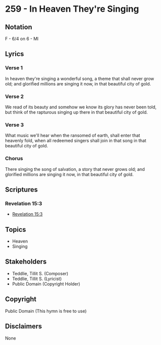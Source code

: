 # 259 - In Heaven They're Singing

## Notation

F - 6/4 on 6 - MI

## Lyrics

### Verse 1

In heaven they're singing a wonderful song, a theme that shall never grow old; and glorified millions are singing it now, in that beautiful city of gold.

### Verse 2

We read of its beauty and somehow we know its glory has never been told, but think of the rapturous singing up there in that beautiful city of gold.

### Verse 3

What music we'll hear when the ransomed of earth, shall enter that heavenly fold, when all redeemed singers shall join in that song in that beautiful city of gold.

### Chorus

There singing the song of salvation, a story that never grows old; and glorified millions are singing it now, in that beautiful city of gold.


## Scriptures

### Revelation 15:3

- [Revelation 15:3](https://www.biblegateway.com/passage/?search=Revelation%2015%3A3)


## Topics

- Heaven
- Singing

## Stakeholders

- Teddlie, Tillit S. (Composer)
- Teddlie, Tillit S. (Lyricist)
- Public Domain (Copyright Holder)

## Copyright

Public Domain
(This hymn is free to use)

## Disclaimers

None

